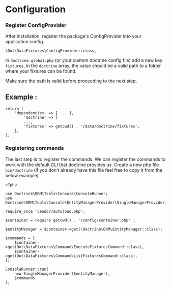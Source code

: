 # Configuration

### Register ConfigProvider

After installation, register the package's ConfigProvider into your application config.

`\Dot\DataFixtures\ConfigProvider::class,`

In `doctrine.global.php` (or your custom doctrine config file) add a new key `fixtures`, in the `doctrine` array, the value should be a valid path to a folder where your fixtures can be found.

Make sure the path is valid before proceeding to the next step.

## Example :

    return [
        'dependencies' => [ ... ],
            'doctrine' => [
            ...,
            'fixtures' => getcwd() . '/data/doctrine/fixtures',
        ],
    ];

### Registering commands

The last step is to register the commands. We can register the commands to work with the default CLI that doctrine provides us. Create a new php file `bin/doctrine` (if you don't already have this file feel free to copy it from the below example)

    <?php
    
    use Doctrine\ORM\Tools\Console\ConsoleRunner;
    use Doctrine\ORM\Tools\Console\EntityManagerProvider\SingleManagerProvider;
    
    require_once 'vendor/autoload.php';
    
    $container = require getcwd() . '/config/container.php' ;
    
    $entityManager = $container->get(\Doctrine\ORM\EntityManager::class);
    
    $commands = [
        $container->get(Dot\DataFixtures\Command\ExecuteFixturesCommand::class),
        $container->get(Dot\DataFixtures\Command\ListFixturesCommand::class),
    ];
    
    ConsoleRunner::run(
        new SingleManagerProvider($entityManager),
        $commands
    );